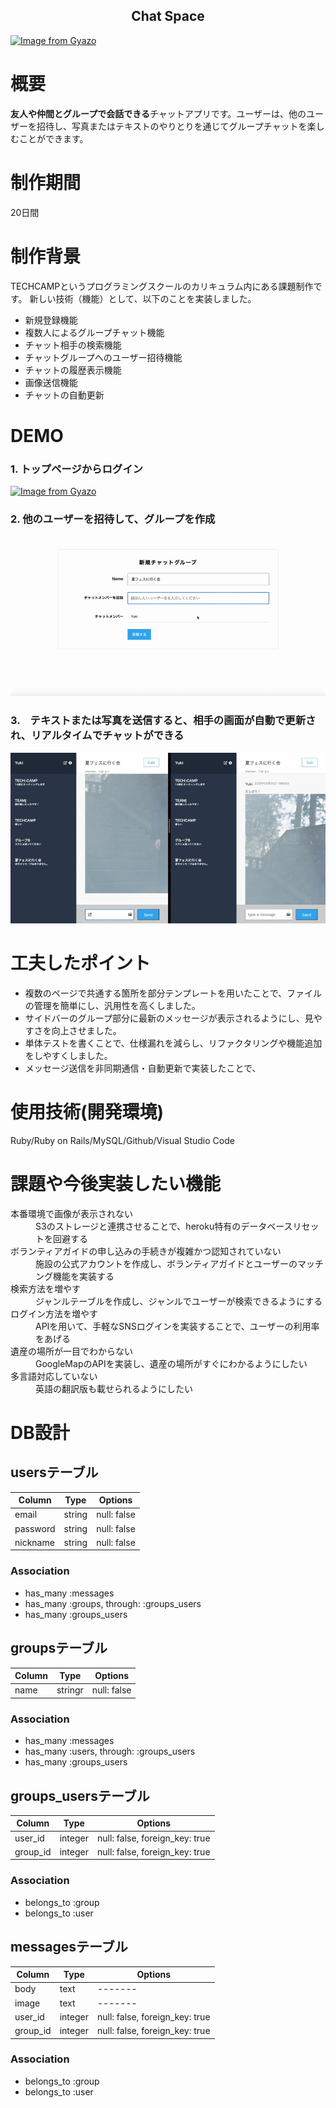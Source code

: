 <h2 align="center">Chat Space</h2>

[![Image from Gyazo](https://i.gyazo.com/60f216f03a4eac13189fe087190cd917.jpg)](https://gyazo.com/60f216f03a4eac13189fe087190cd917)


# 概要
**友人や仲間とグループで会話できる**チャットアプリです。ユーザーは、他のユーザーを招待し、写真またはテキストのやりとりを通じてグループチャットを楽しむことができます。

# 制作期間
20日間

# 制作背景
TECHCAMPというプログラミングスクールのカリキュラム内にある課題制作です。
新しい技術（機能）として、以下のことを実装しました。

- 新規登録機能
- 複数人によるグループチャット機能
- チャット相手の検索機能
- チャットグループへのユーザー招待機能
- チャットの履歴表示機能
- 画像送信機能
- チャットの自動更新
 
# DEMO

### 1. トップページからログイン

[![Image from Gyazo](https://i.gyazo.com/ad344bc806130014ad13defe4190c8b6.png)](https://gyazo.com/ad344bc806130014ad13defe4190c8b6)

### 2. 他のユーザーを招待して、グループを作成

![Image from Gyazo](d8bef6a94949c7b12338715fb365cf81.gif)

### 3.　テキストまたは写真を送信すると、相手の画面が自動で更新され、リアルタイムでチャットができる

![Image from Gyazo](d826515259b0a4ed0118982bd977f4f3.gif)

# 工夫したポイント
- 複数のページで共通する箇所を部分テンプレートを用いたことで、ファイルの管理を簡単にし、汎用性を高くしました。
- サイドバーのグループ部分に最新のメッセージが表示されるようにし、見やすさを向上させました。
- 単体テストを書くことで、仕様漏れを減らし、リファクタリングや機能追加をしやすくしました。
- メッセージ送信を非同期通信・自動更新で実装したことで、

# 使用技術(開発環境)
Ruby/Ruby on Rails/MySQL/Github/Visual Studio Code

# 課題や今後実装したい機能
<dl>
  <dt>本番環境で画像が表示されない</dt>
  <dd>S3のストレージと連携させることで、heroku特有のデータベースリセットを回避する</dd>
  <dt>ボランティアガイドの申し込みの手続きが複雑かつ認知されていない</dt>
  <dd>施設の公式アカウントを作成し、ボランティアガイドとユーザーのマッチング機能を実装する</dd>
  <dt>検索方法を増やす</dt>
  <dd>ジャンルテーブルを作成し、ジャンルでユーザーが検索できるようにする</dd>
  <dt>ログイン方法を増やす</dt>
  <dd>APIを用いて、手軽なSNSログインを実装することで、ユーザーの利用率をあげる</dd>
  <dt>遺産の場所が一目でわからない</dt>
  <dd>GoogleMapのAPIを実装し、遺産の場所がすぐにわかるようにしたい</dd>
  <dt>多言語対応していない</dt>
  <dd>英語の翻訳版も載せられるようにしたい</dd>
</dl>

# DB設計

## usersテーブル

|Column|Type|Options|
|------|----|-------|
|email|string|null: false|
|password|string|null: false|
|nickname|string|null: false|

### Association
- has_many :messages
- has_many :groups, through: :groups_users
- has_many :groups_users

 ## groupsテーブル

|Column|Type|Options|
|------|----|-------|
|name|stringr|null: false|

### Association
- has_many :messages
- has_many :users, through: :groups_users
- has_many :groups_users
 
 ## groups_usersテーブル

|Column|Type|Options|
|------|----|-------|
|user_id|integer|null: false, foreign_key: true|
|group_id|integer|null: false, foreign_key: true|

### Association
- belongs_to :group
- belongs_to :user

## messagesテーブル

|Column|Type|Options|
|------|----|-------|
|body|text|-------|
|image|text|-------|
|user_id|integer|null: false, foreign_key: true|
|group_id|integer|null: false, foreign_key: true|

### Association
- belongs_to :group
- belongs_to :user
